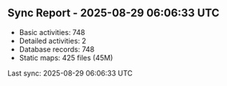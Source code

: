 ## Sync Report - 2025-08-29 06:06:33 UTC

- Basic activities: 748
- Detailed activities: 2
- Database records: 748
- Static maps: 425 files (45M)

Last sync: 2025-08-29 06:06:33 UTC
